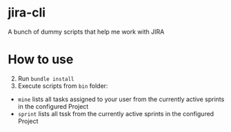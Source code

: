 # jira-cli
A bunch of dummy scripts that help me work with JIRA

# How to use
2. Run `bundle install`
3. Execute scripts from `bin` folder:

- `mine` lists all tasks assigned to your user from the currently active sprints in the configured Project
- `sprint` lists all tssk from the currently active sprints in the configured Project
